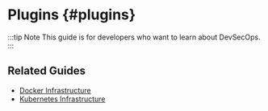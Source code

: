 # Plugins {#plugins}

:::tip Note
This guide is for developers who want to learn about DevSecOps.
:::

## Related Guides

- [Docker Infrastructure](../Infrastructure/Docker/Docker.md)
- [Kubernetes Infrastructure](../Infrastructure/Kubernetes/Kubernetes.md)